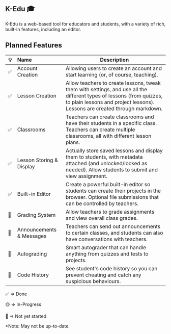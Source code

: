 ## K-Edu 🎓

K-Edu is a web-based tool for educators and students, with a variety of rich, built-in features, including an editor.

## Planned Features


| 💡 | Name                     | Description                                                                                                                                                                                        |
| ---- | :------------------------- | ---------------------------------------------------------------------------------------------------------------------------------------------------------------------------------------------------- |
| ✅ | Account<br />Creation    | Allowing users to create an account and start learning (or, of course, teaching).                                                                                                                  |
| ✅ | Lesson Creation          | Allow teachers to create lessons, tweak them with settings, and use all the different types of lessons (from quizzes, to plain lessons and project lessons). Lessons are created through markdown. |
| ✅ | Classrooms               | Teachers can create classrooms and have their students in a specific class. Teachers can create multiple classrooms, all with different lesson plans.                                              |
| ✅ | Lesson Storing & Display | Actually store saved lessons and display them to students, with metadata attached (and unlocked/locked as needed). Allow students to submit and view assignment.                                   |
| ✅ | Built-in Editor          | Create a powerful built-in editor so students can create their projects in the browser. Optional file submissions that can be controlled by teachers.                                              |
| 🔴 | Grading System           | Allow teachers to grade assignments and view overall class grades.                                                                                                                                 |
| 🔴 | Announcements & Messages | Teachers can send out announcements to certain classes, and students can also have conversations with teachers.                                                                                    |
| 🔴 | Autograding              | Smart autograder that can handle anything from quizzes and tests to projects.                                                                                                                      |
| 🔴 | Code History             | See student's code history so you can prevent cheating and catch any suspicious behaviours.                                                                                                        |

✅ => Done

🟡 => In-Progress

🔴 => Not yet started

*Note: May not be up-to-date.
